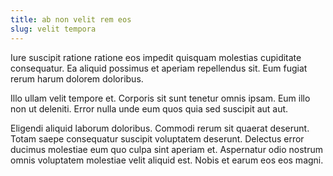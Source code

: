 ```yaml
---
title: ab non velit rem eos
slug: velit tempora
---
```


Iure suscipit ratione ratione eos impedit quisquam molestias cupiditate consequatur. Ea aliquid possimus et aperiam repellendus sit. Eum fugiat rerum harum dolorem doloribus.

Illo ullam velit tempore et. Corporis sit sunt tenetur omnis ipsam. Eum illo non ut deleniti. Error nulla unde eum quos quia sed suscipit aut aut.

Eligendi aliquid laborum doloribus. Commodi rerum sit quaerat deserunt. Totam saepe consequatur suscipit voluptatem deserunt. Delectus error ducimus molestiae eum quo culpa sint aperiam et. Aspernatur odio nostrum omnis voluptatem molestiae velit aliquid est. Nobis et earum eos eos magni.
